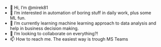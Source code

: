 - 👋 Hi, I’m @mirek81
- 👀 I’m interested in automation of boring stuff in daily work, plus some ML fun.
- 🌱 I’m currently learning machine learning approach to data analysis and help in business decision making.
- 💞️ I’m looking to collaborate on everything?!
- 📫 How to reach me. The easiest way is trough MS Teams

<!---
mirek81/mirek81 is a ✨ special ✨ repository because its `README.md` (this file) appears on your GitHub profile.
You can click the Preview link to take a look at your changes.
--->

